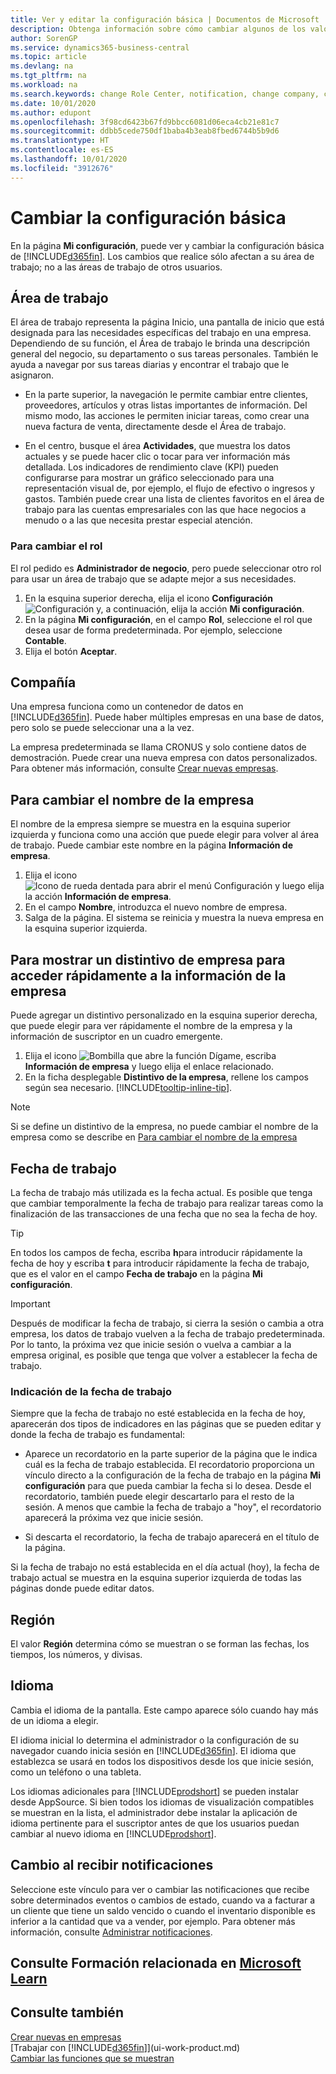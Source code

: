 ```yaml
---
title: Ver y editar la configuración básica | Documentos de Microsoft
description: Obtenga información sobre cómo cambiar algunos de los valores básicos, por ejemplo, el área de trabajo, la empresa o la fecha de trabajo.
author: SorenGP
ms.service: dynamics365-business-central
ms.topic: article
ms.devlang: na
ms.tgt_pltfrm: na
ms.workload: na
ms.search.keywords: change Role Center, notification, change company, change work date
ms.date: 10/01/2020
ms.author: edupont
ms.openlocfilehash: 3f98cd6423b67fd9bbcc6081d06eca4cb21e81c7
ms.sourcegitcommit: ddbb5cede750df1baba4b3eab8fbed6744b5b9d6
ms.translationtype: HT
ms.contentlocale: es-ES
ms.lasthandoff: 10/01/2020
ms.locfileid: "3912676"
---
```

# <a name="change-basic-settings"></a>Cambiar la configuración básica

En la página **Mi configuración**, puede ver y cambiar la configuración básica de [!INCLUDE[d365fin](includes/d365fin_md.md)]. Los cambios que realice sólo afectan a su área de trabajo; no a las áreas de trabajo de otros usuarios.  

## <a name="role-center"></a><a name="role-center"></a> Área de trabajo
El área de trabajo representa la página Inicio, una pantalla de inicio que está designada para las necesidades específicas del trabajo en una empresa. Dependiendo de su función, el Área de trabajo le brinda una descripción general del negocio, su departamento o sus tareas personales. También le ayuda a navegar por sus tareas diarias y encontrar el trabajo que le asignaron.

-   En la parte superior, la navegación le permite cambiar entre clientes, proveedores, artículos y otras listas importantes de información. Del mismo modo, las acciones le permiten iniciar tareas, como crear una nueva factura de venta, directamente desde el Área de trabajo.

-   En el centro, busque el área **Actividades**, que muestra los datos actuales y se puede hacer clic o tocar para ver información más detallada. Los indicadores de rendimiento clave (KPI) pueden configurarse para mostrar un gráfico seleccionado para una representación visual de, por ejemplo, el flujo de efectivo o ingresos y gastos. También puede crear una lista de clientes favoritos en el área de trabajo para las cuentas empresariales con las que hace negocios a menudo o a las que necesita prestar especial atención.

### <a name="to-change-the-role"></a>Para cambiar el rol
El rol pedido es **Administrador de negocio**, pero puede seleccionar otro rol para usar un área de trabajo que se adapte mejor a sus necesidades.
1. En la esquina superior derecha, elija el icono **Configuración** ![Configuración](media/ui-experience/settings_icon_small.png "Icono de configuración para el área de trabajo") y, a continuación, elija la acción **Mi configuración**.
2. En la página **Mi configuración**, en el campo **Rol**, seleccione el rol que desea usar de forma predeterminada. Por ejemplo, seleccione **Contable**.
3. Elija el botón **Aceptar**.

## <a name="company"></a><a name="company"></a>Compañía
Una empresa funciona como un contenedor de datos en [!INCLUDE[d365fin](includes/d365fin_md.md)]. Puede haber múltiples empresas en una base de datos, pero solo se puede seleccionar una a la vez.

La empresa predeterminada se llama CRONUS y solo contiene datos de demostración. Puede crear una nueva empresa con datos personalizados. Para obtener más información, consulte [Crear nuevas empresas](about-new-company.md).

## <a name="to-change-the-company-name"></a>Para cambiar el nombre de la empresa
El nombre de la empresa siempre se muestra en la esquina superior izquierda y funciona como una acción que puede elegir para volver al área de trabajo. Puede cambiar este nombre en la página **Información de empresa**.

1. Elija el icono ![Icono de rueda dentada para abrir el menú Configuración](media/ui-experience/settings_icon_small.png) y luego elija la acción **Información de empresa**.
2. En el campo **Nombre**, introduzca el nuevo nombre de empresa.
3. Salga de la página. El sistema se reinicia y muestra la nueva empresa en la esquina superior izquierda.

## <a name="to-display-a-company-badge-for-quick-access-to-company-information"></a>Para mostrar un distintivo de empresa para acceder rápidamente a la información de la empresa  
Puede agregar un distintivo personalizado en la esquina superior derecha, que puede elegir para ver rápidamente el nombre de la empresa y la información de suscriptor en un cuadro emergente.

1. Elija el icono ![Bombilla que abre la función Dígame](media/ui-search/search_small.png "Dígame qué desea hacer"), escriba **Información de empresa** y luego elija el enlace relacionado.
2. En la ficha desplegable **Distintivo de la empresa**, rellene los campos según sea necesario. [!INCLUDE[tooltip-inline-tip](includes/tooltip-inline-tip_md.md)].

> [!NOTE]
> Si se define un distintivo de la empresa, no puede cambiar el nombre de la empresa como se describe en [Para cambiar el nombre de la empresa](ui-change-basic-settings.md#to-change-the-company-name)

## <a name="work-date"></a><a name="work-date"></a>Fecha de trabajo
La fecha de trabajo más utilizada es la fecha actual. Es posible que tenga que cambiar temporalmente la fecha de trabajo para realizar tareas como la finalización de las transacciones de una fecha que no sea la fecha de hoy.

> [!TIP]  
> En todos los campos de fecha, escriba **h**para introducir rápidamente la fecha de hoy y escriba **t** para introducir rápidamente la fecha de trabajo, que es el valor en el campo **Fecha de trabajo** en la página **Mi configuración**.

> [!IMPORTANT]  
>  Después de modificar la fecha de trabajo, si cierra la sesión o cambia a otra empresa, los datos de trabajo vuelven a la fecha de trabajo predeterminada. Por lo tanto, la próxima vez que inicie sesión o vuelva a cambiar a la empresa original, es posible que tenga que volver a establecer la fecha de trabajo.

### <a name="work-date-indication"></a>Indicación de la fecha de trabajo
Siempre que la fecha de trabajo no esté establecida en la fecha de hoy, aparecerán dos tipos de indicadores en las páginas que se pueden editar y donde la fecha de trabajo es fundamental:

* Aparece un recordatorio en la parte superior de la página que le indica cuál es la fecha de trabajo establecida. El recordatorio proporciona un vínculo directo a la configuración de la fecha de trabajo en la página **Mi configuración** para que pueda cambiar la fecha si lo desea. Desde el recordatorio, también puede elegir descartarlo para el resto de la sesión. A menos que cambie la fecha de trabajo a "hoy", el recordatorio aparecerá la próxima vez que inicie sesión.

* Si descarta el recordatorio, la fecha de trabajo aparecerá en el título de la página.  

Si la fecha de trabajo no está establecida en el día actual (hoy), la fecha de trabajo actual se muestra en la esquina superior izquierda de todas las páginas donde puede editar datos.

## <a name="region"></a><a name="region"></a> Región

El valor **Región** determina cómo se muestran o se forman las fechas, los tiempos, los números, y divisas.

## <a name="language"></a><a name="language"></a> Idioma
Cambia el idioma de la pantalla. Este campo aparece sólo cuando hay más de un idioma a elegir.

El idioma inicial lo determina el administrador o la configuración de su navegador cuando inicia sesión en [!INCLUDE[d365fin](includes/d365fin_md.md)]. El idioma que establezca se usará en todos los dispositivos desde los que inicie sesión, como un teléfono o una tableta.

Los idiomas adicionales para [!INCLUDE[prodshort](includes/prodshort.md)] se pueden instalar desde AppSource. Si bien todos los idiomas de visualización compatibles se muestran en la lista, el administrador debe instalar la aplicación de idioma pertinente para el suscriptor antes de que los usuarios puedan cambiar al nuevo idioma en [!INCLUDE[prodshort](includes/prodshort.md)].  

## <a name="changing-when-i-receive-notifications"></a>Cambio al recibir notificaciones
Seleccione este vínculo para ver o cambiar las notificaciones que recibe sobre determinados eventos o cambios de estado, cuando va a facturar a un cliente que tiene un saldo vencido o cuando el inventario disponible es inferior a la cantidad que va a vender, por ejemplo. Para obtener más información, consulte [Administrar notificaciones](ui-smart-notifications.md).

## <a name="see-related-training-at-microsoft-learn"></a>Consulte Formación relacionada en [Microsoft Learn](/learn/modules/personalize-ui-dynamics-365-business-central/index)

## <a name="see-also"></a>Consulte también
[Crear nuevas en empresas](about-new-company.md)  
[Trabajar con [!INCLUDE[d365fin](includes/d365fin_md.md)]](ui-work-product.md)  
[Cambiar las funciones que se muestran](ui-experiences.md)  
